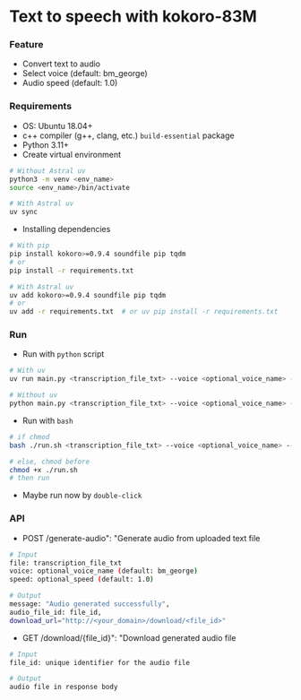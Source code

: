 # Text to speech with kokoro-83M

### Feature
- Convert text to audio
- Select voice (default: bm_george)
- Audio speed (default: 1.0)

### Requirements

- OS: Ubuntu 18.04+
- c++ compiler (g++, clang, etc.) `build-essential` package
- Python 3.11+
- Create virtual environment
```bash
# Without Astral uv
python3 -m venv <env_name>
source <env_name>/bin/activate

# With Astral uv
uv sync
```
- Installing dependencies
```bash
# With pip
pip install kokoro>=0.9.4 soundfile pip tqdm
# or
pip install -r requirements.txt

# With Astral uv
uv add kokoro>=0.9.4 soundfile pip tqdm
# or
uv add -r requirements.txt  # or uv pip install -r requirements.txt
```

### Run

- Run with `python` script
```bash
# With uv
uv run main.py <transcription_file_txt> --voice <optional_voice_name> --speed <optional_speed> --output <optional_output_path>

# Without uv
python main.py <transcription_file_txt> --voice <optional_voice_name> --speed <optional_speed> --output <optional_output_path>
```
- Run with `bash`
```bash
# if chmod
bash ./run.sh <transcription_file_txt> --voice <optional_voice_name> --speed <optional_speed> --output <optional_output_path>

# else, chmod before
chmod +x ./run.sh
# then run
```
- Maybe run now by `double-click`

### API

- POST /generate-audio": "Generate audio from uploaded text file
```bash
# Input
file: transcription_file_txt
voice: optional_voice_name (default: bm_george)
speed: optional_speed (default: 1.0)

# Output
message: "Audio generated successfully",
audio_file_id: file_id,
download_url="http://<your_domain>/download/<file_id>"
```
- GET /download/{file_id}": "Download generated audio file
```bash
# Input
file_id: unique identifier for the audio file

# Output
audio file in response body
```